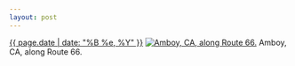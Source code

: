 ```yaml
---
layout: post
---
```


<p>
  <time><a href="/378">{{ page.date | date: "%B %e, %Y" }}</a></time>
  <a href="/378"><img src="{{ site.assets_url }}/378-484.jpg" srcset="{{ site.assets_url }}/378-968.jpg 968w, {{ site.assets_url }}/378-726.jpg 726w, {{ site.assets_url }}/378-484.jpg 484w, {{ site.assets_url }}/378-242.jpg 242w" sizes="(min-width: 700px) 50vw, calc(100vw - 2rem)" alt="Amboy, CA, along Route 66." /></a>
  <span>Amboy, CA, along Route 66.</span>
</p>

